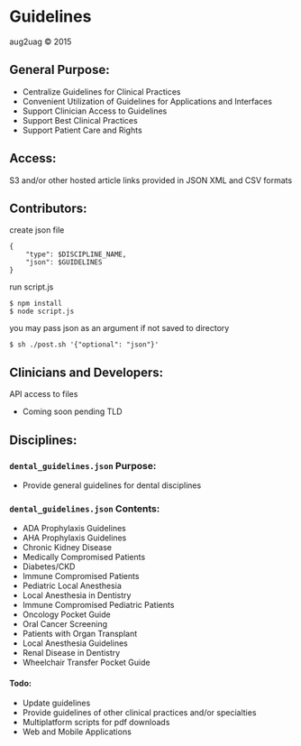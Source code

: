 # Guidelines
aug2uag © 2015

## General Purpose:
* Centralize Guidelines for Clinical Practices
* Convenient Utilization of Guidelines for Applications and Interfaces
* Support Clinician Access to Guidelines
* Support Best Clinical Practices
* Support Patient Care and Rights

## Access:
S3 and/or other hosted article links provided in JSON XML and CSV formats

## Contributors:
create json file

	{
		"type": $DISCIPLINE_NAME,
		"json": $GUIDELINES
	}

run script.js

	$ npm install
	$ node script.js

you may pass json as an argument if not saved to directory

	$ sh ./post.sh '{"optional": "json"}'

## Clinicians and Developers:
API access to files
* Coming soon pending TLD

## Disciplines:
### `dental_guidelines.json` Purpose:
* Provide general guidelines for dental disciplines

### `dental_guidelines.json` Contents:
* ADA Prophylaxis Guidelines
* AHA Prophylaxis Guidelines
* Chronic Kidney Disease
* Medically Compromised Patients
* Diabetes/CKD
* Immune Compromised Patients
* Pediatric Local Anesthesia
* Local Anesthesia in Dentistry
* Immune Compromised Pediatric Patients
* Oncology Pocket Guide
* Oral Cancer Screening
* Patients with Organ Transplant
* Local Anesthesia Guidelines
* Renal Disease in Dentistry
* Wheelchair Transfer Pocket Guide

#### Todo:
* Update guidelines
* Provide guidelines of other clinical practices and/or specialties
* Multiplatform scripts for pdf downloads
* Web and Mobile Applications